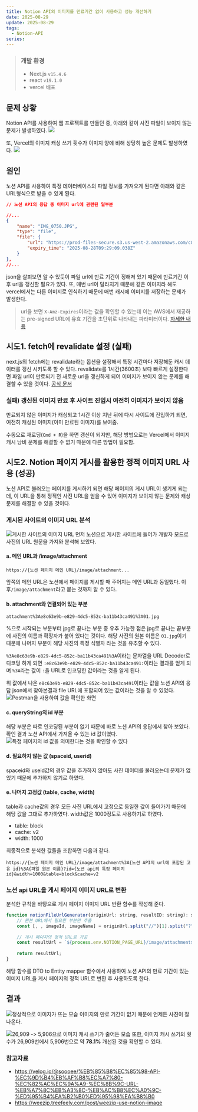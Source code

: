 ```yaml
---
title: Notion API의 이미지를 만료기간 없이 사용하고 성능 개선하기
date: 2025-08-29
update: 2025-08-29
tags:
  - Notion-API
series:
---
```

> ### 개발 환경
> - Next.js  `v15.4.6`
> - react `v19.1.0`
> - vercel 배포

## 문제 상황
Notion API를 사용하여 웹 프로젝트를 만들던 중, 아래와 같이 사진 파일이 보이지 않는 문제가 발생하였다. 
![](n-1.png)

또, Vercel의 이미지 캐싱 쓰기 횟수가 이미지 양에 비해 상당히 높은 문제도 발생하였다.
![](n-3.png)
## 원인
노션 API를 사용하여 특정 데이터베이스의 파일 정보를 가져오게 된다면 아래와 같은 URL형식으로 받을 수 있게 된다.
``` json
// 노션 API의 응답 중 이미지 url에 관련된 일부분

//...
{
	"name": "IMG_0750.JPG",
	"type": "file",
	"file": {
		"url": "https://prod-files-secure.s3.us-west-2.amazonaws.com/c82cac33-9f75-811d-b353-0003cf829c63/b916f417-f8b3-4fc7-bf3f-76c04abd7716/IMG_0750.jpg?...",
		"expiry_time": "2025-08-28T09:29:09.038Z"
	}
},
//...
```

json을 살펴보면 알 수 있듯이 파일 url에 만료 기간이 정해저 있기 때문에 만료기간 이후 url을 갱신할 필요가 있다. 또, 매번 url이 달라지기 때문에 같은 이미지라 해도 vercel에서는 다른 이미지로 인식하기 때문에 매번 캐시에 이미지를 저장하는 문제가 발생한다.

> url을 보면 `X-Amz-Expires`이라는 값을 확인할 수 있는데 이는 AWS에서 재공하는 pre-signed URL에 유효 기간을 초단위로 나타내는 파라미터이다. [자세한 내용](https://aws.amazon.com/ko/blogs/korea/aws-api-call-2-s3-pre-signed-url/)


## 시도1. fetch에 revalidate 설정 (실패)
next.js의 fetch에는 revalidate라는 옵션을 설정해서 특정 시간마다 저장해둔 캐시 데이터를 갱신 시키도록 할 수 있다. revalidate를 1시간(3600초) 보다 빠르게 설정한다면 파일 url이 만료되기 전 새로운 url을 갱신하게 되어 이미지가 보이지 않는 문제를 해결할 수 있을 것이다. [공식 문서](https://nextjs.org/docs/app/getting-started/caching-and-revalidating#unstable_cache)

### 실패) 갱신된 이미지 만료 후 사이트 진입시 여전히 이미지가 보이지 않음
만료되지 않은 이미지가 캐싱되고 1시간 이상 지난 뒤에 다시 사이트에 진입하기 되면, 여전히 캐싱된 이미지(이미 만료된 이미지)를 보여줌.

수동으로 재로딩(`Cmd + R`)을 하면 갱신이 되지만, 해당 방법으로는 Vercel에서 이미지 캐시 낭비 문제를 해결할 수 없기 때문에 다른 방법이 필요함.

## 시도2. Notion 페이지 게시를 활용한 정적 이미지 URL 사용 (성공)
노션 API로 불러오는 페이지를 게시하기 되면 해당 페이지의 게시 URL이 생기게 되는데, 이 URL을 통해 정적인 사진 URL을 얻을 수 있어 이미지가 보이지 않는 문제와 캐싱 문제를 해결할 수 있을 것이다.

### 게시된 사이트의 이미지 URL 분석
![게시한 사이트의 이미지 URL](n-4.png)
먼저 노션으로 게시한 사이트에 들어가 개발자 모드로 사진의 URL 원문을 가져와 분석해 보았다. 

#### a. 메인 URL과 /image/attachment
```text
https://{노션 페이지 메인 URL}/image/attachment...
```
앞쪽의 메인 URL은 노션에서 페이지를 게시할 때 주어지는 메인 URL과 동일했다. 이후`/image/attachment`라고 붙는 것까지 알 수 있다.

#### b. attachment와 연결되어 있는 부분
```text
attachment%3Ae8c63e9b-e829-4dc5-852c-ba11b43ca491%3A01.jpg
```
%으로 시작되는 부분부터 jpg로 끝나는 부분 중 유추 가능한 점은 jpg로 끝나는 끝부분에 사진의 이름과 확장자가 붙어 있다는 것이다. 해당 사진의 원본 이름은 `01.jpg`이기 때문에 나머지 부분이 해당 사진의 특정 식별자 라는 것을 유추할 수 있다.

`%3Ae8c63e9b-e829-4dc5-852c-ba11b43ca491%3A`이라는 문자열을 URL Decoder로 디코딩 하게 되면 `:e8c63e9b-e829-4dc5-852c-ba11b43ca491:`이라는 결과를 얻게 되며 `%3A`라는 값이 `:`을 URL로 인코딩한 값이라는 것을 알게 된다. 

위 값에서 나온 `e8c63e9b-e829-4dc5-852c-ba11b43ca491`이라는 값을 노션 API의 응답 json에서 찾아본결과 file URL에 포함되어 있는 값이라는 것을 알 수 있었다.
![Postman을 사용하여 값을 확인한 화면](n-5.png)
#### c. queryString의 id 부분
해당 부분은 따로 인코딩된 부분이 없기 때문에 바로 노션 API의 응답에서 찾아 보았다. 확인 결과 노션 API에서 가져올 수 있는 id 값이였다.
![특정 페이지의 id 값을 의미한다는 것을 확인할 수 있다](n-6.png)
#### d. 필요하지 않는 값 (spaceid, userid)
spaceid와 useid값의 경우 값을 추가하지 않아도 사진 데이터를 불러오는데 문제가 없었기 때문에 추가하지 않기로 하였다.
#### e. 나머지 고정값 (table, cache, width)
table과 cache값의 경우 모든 사진 URL에서 고정으로 동일한 값이 들어가기 때문에 해당 값을 그대로 추가하였다. width값은 1000정도로 사용하기로 하였다.
- table: block
- cache: v2
- width: 1000

최종적으로 분석한 값들을 조합하면 다음과 같다.
```
https://{노션 페이지 메인 URL}/image/attachment%3A{노션 API의 url에 포함된 고유 id}%3A{파일 원본 이름}?id={노션 api의 특정 페이지 id}&width=1000&table=block&cache=v2
```

### 노션 api URL을 게시 페이지 이미지 URL로 변환
분석한 규칙을 바탕으로 게시 페이지 이미지 URL 반환 함수를 작성해 준다.
```js
function notionFileUrlGenerator(originUrl: string, resultID: string): string {
	// 원본 URL에서 필요한 부분만 추출
	const [, , imageId, imageName] = originUrl.split("//")[1].split("?")[0].split("/");
	
	// 게시 페이지의 정적 URL로 가공
	const resultUrl = `${process.env.NOTION_PAGE_URL}/image/attachment${encodeURIComponent(`:${imageId}:`)}${imageName}?id=${resultID}&width=1000&table=block&cache=v2`;
	
	return resultUrl;
}
```
해당 함수를 DTO to Entity mapper 함수에서 사용하여 노션 API의 만료 기간이 있는 이미지 URL을 게시 페이지의 정적 URL로 변환 후 사용하도록 한다.

## 결과
![정상적으로 이미지가 뜨는 모습](n-7.png)
이미지의 만료 기간이 없기 때문에 언제든 사진이 잘 나온다.

![26,909 -> 5,906으로 이미지 캐시 쓰기가 줄어든 모습](n-8.png)
또한, 이미지 캐시 쓰기의 횟수가 26,909번에서 5,906번으로 약 **78.1%** 개선된 것을 확인할 수 있다.

### 참고자료
- https://velog.io/@soooee/%EB%85%B8%EC%85%98-API-%EC%9D%B4%EB%AF%B8%EC%A7%80-%EC%82%AC%EC%9A%A9-%EC%8B%9C-URL-%EB%A7%8C%EB%A3%8C-%EB%AC%B8%EC%A0%9C-%ED%95%B4%EA%B2%B0%ED%95%98%EA%B8%B0
- https://weezip.treefeely.com/post/weezip-use-notion-image